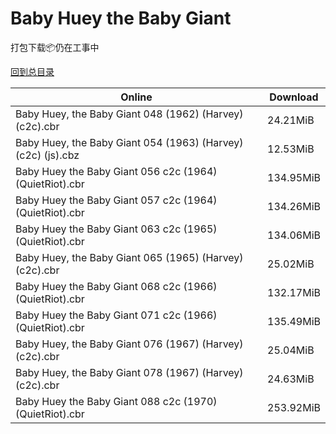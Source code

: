 # Baby Huey the Baby Giant

打包下载📦仍在工事中

[回到总目录](/Catalogs.md)







Online | Download
--- | ---
Baby Huey, the Baby Giant 048 (1962) (Harvey) (c2c).cbr | 24.21MiB
Baby Huey, the Baby Giant 054 (1963) (Harvey) (c2c) (js).cbz | 12.53MiB
Baby Huey the Baby Giant 056 c2c (1964) (QuietRiot).cbr | 134.95MiB
Baby Huey the Baby Giant 057 c2c (1964) (QuietRiot).cbr | 134.26MiB
Baby Huey the Baby Giant 063 c2c (1965) (QuietRiot).cbr | 134.06MiB
Baby Huey, the Baby Giant 065 (1965) (Harvey) (c2c).cbr | 25.02MiB
Baby Huey the Baby Giant 068 c2c (1966) (QuietRiot).cbr | 132.17MiB
Baby Huey the Baby Giant 071 c2c (1966) (QuietRiot).cbr | 135.49MiB
Baby Huey, the Baby Giant 076 (1967) (Harvey) (c2c).cbr | 25.04MiB
Baby Huey, the Baby Giant 078 (1967) (Harvey) (c2c).cbr | 24.63MiB
Baby Huey the Baby Giant 088 c2c (1970) (QuietRiot).cbr | 253.92MiB